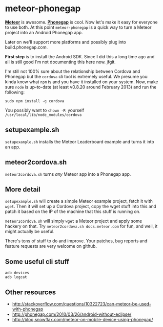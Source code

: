 meteor-phonegap
===============

**[Meteor](http://meteor.com/)** is awesome. **[Phonegap](http://phonegap.com/)** is cool. Now let's make it easy
for everyone to use both. At this point `meteor-phonegap` is a quick way to turn a Meteor project into an Android Phonegap app.

Later on we'll support more platforms and possibly plug into build.phonegap.com.

**First step** is to install the Android SDK.
Since I did this a long time ago and all is still good I'm not
documenting this here now. jfgit.

I'm still not 100% sure about the relationship between Cordova and
Phonegap but the `cordova` cli tool is extremely useful. We presume you
kinda know what `npm` is and you have it installed on your system.
Now, make sure `node` is up-to-date (at least v0.8.20 around February
2013) and run the following:

    sudo npm install -g cordova

You possibly want to `chown -R `yourself` /usr/local/lib/node_modules/cordova` 


setupexample.sh
---------------

`setupexample.sh` installs the Meteor Leaderboard example and turns it into an app.


meteor2cordova.sh
-----------------

`meteor2cordova.sh` turns *any* Meteor app into a Phonegap app.


More detail
-----------

`setupexample.sh` will create a simple Meteor example project, fetch it
with `wget`.  Then it will set up a Cordova project, copy the wget
stuff into this and patch it based on the IP of the machine that this
stuff is running on.

`meteor2cordova.sh` will simply `wget` a Meteor project and apply some hackery on that.
Try `meteor2cordova.sh docs.meteor.com` for fun, and well, it might actually be useful.


There's tons of stuff to do and improve. Your patches, bug reports and feature requests are very welcome on github.



Some useful cli stuff
---------------------

    adb devices
    adb logcat


Other resources
---------------

* http://stackoverflow.com/questions/10322723/can-meteor-be-used-with-phonegap
* http://phonegap.com/2010/03/26/android-without-eclipse/
* http://blog.snowflax.com/meteor-on-mobile-device-using-phonegap/




